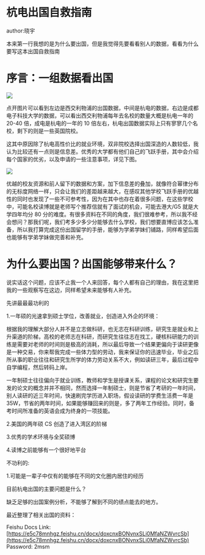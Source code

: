 # 杭电出国自救指南

author:晓宇

本来第一行我想的是为什么要出国，但是我觉得先要看看别人的数据，看看为什么要写这本出国自救指南

# 序言：一组数据看出国

![](https://hdu-cs-wiki.oss-cn-hangzhou.aliyuncs.com/boxcndFjrKQMhZJsH1vN1fEfaQb.png)

点开图片可以看到左边是西交利物浦的出国数据，中间是杭电的数据，右边是成都电子科技大学的数据，可以看出西交利物浦每年去名校的数量大概是杭电一年的 20-40 倍，成电是杭电的一年的 10 倍左右，杭电出国数据实际上只有寥寥几个名校，剩下的则是一些英国院校。

这其中原因除了杭电高性价比的就业环境，双非院校选择出国深造的人数较低，我认为比较还有一点则是信息差。优秀的大学都有他们自己的飞跃手册，其中会介绍每个国家的优劣，以及申请的一些注意事项，详见下图。

![](https://hdu-cs-wiki.oss-cn-hangzhou.aliyuncs.com/boxcnKMzGr9LSrXWmKxa1lSM1zJ.png)

优越的校友资源和前人留下的数据和方案，加下信息差的叠加，就像符合幂律分布的无标度网络一样，只会让我们的差距越来越大，在感叹其他学校飞跃手册的优越性的同时也发现了一些不可参考性，因为在其中也存在着很多问题，在这些学校中，可能名校读博就是老师写个推荐信就有了面试的机会，可能去港大/G5 就是大学四年均分 80 分的难度。有很多资料在不同的角度，我们很难参考，所以我不经会想问？那我们呢，我们考多少多少分能够去什么学校，我们想要直博应该怎么准备，所以我打算完成这份出国留学的手册，能够为学弟学妹们铺路，同样希望后面也能够有学弟学妹做完善和补充。

# 为什么要出国？出国能够带来什么？

说实话这个问题，应该不止我一个人来回答，每个人都有自己的理由，我在这里把我的一些观察写在这边，同样希望未来能够有人补充。

先讲最最最功利的

1.一年硕的光速拿到硕士学位，改善就业，创造进入外企的环境：

根据我的理解大部分人并不是立志做科研，也无志在科研训练，研究生是就业和上升渠道的阶梯，高校的老师志在科研，而研究生往往志在找工，硬核科研能力的训练是需要对老师的时间则是极高的消耗，所以最后导致一个结果更偏向于读研更像是一种交易，你来帮我完成一些体力型的劳动，我来保证你的迅速毕业，毕业之后所从事的职业往往和研究生所学的体力劳动关系不大，例如读研三年，最后过程中自学编程，然后转码上岸。

一年制硕士往往偏向于就业训练，教师和学生是授课关系，课程的论文和研究生要发的论文的概念并并不相同，然而选择一年制硕士，则是节省了考研的一年时间，别人读研的近三年时间，快速刷完学历进入职场，假设读研的学费生活费一年是 35W，节省的两年时间，如果能够赚回来的则是，多了两年工作经验。同时，备考时间所准备的英语会成为终身的一项技能。

2.美国的两年硕 CS 创造了进入湾区的阶梯

3.优秀的学术环境与全奖硕博

4.读博之前能够有一个很好地平台

不功利的:

1.可能是一辈子中仅有的能够在不同的文化圈内居住的经历

目前杭电出国的主要问题是什么？

缺乏足够的出国案例分析，不能够了解到不同的绩点能去的地方。

最近整理了相关出国的资料：

Feishu Docs Link: [https://e5c78mnhgz.feishu.cn/docx/doxcnxBONvnxSLi0MfaNZWvrcSb](https://e5c78mnhgz.feishu.cn/docx/doxcnxBONvnxSLi0MfaNZWvrcSb) Password: 2msm
